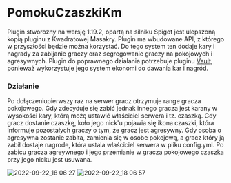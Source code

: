 # PomokuCzaszkiKm
Plugin stworozny na wersję 1.19.2, opartą na silniku Spigot jest ulepszoną kopią pluginu z Kwadratowej Masakry. Plugin ma wbudowane API, z którego w przyszłości będzie można korzystać. Do tego system ten dodaje kary i nagrady za zabijanie graczy oraz segregowanie graczy na pokojowych i agresywnych.
Plugin do poprawnego działania potrzebuje pluginu [Vault](https://github.com/MilkBowl/VaultAPI), ponieważ wykorzystuje jego system ekonomi do dawania kar i nagród.

### Działanie
Po dołączeniupierwszy raz na serwer gracz otrzymuje range gracza pokojowego. Gdy zdecyduje się zabić jednak innego gracza jest karany w wysokości kary, którą możę ustawić właściciel serwera i tz. czaszką. Gdy gracz dostanie czaszkę, koło jego nick'u pojawia się ikona czaszki, która informuje pozostałych graczy o tym, że gracz jest agresywny. Gdy osoba o agresywna zostanie zabita, zamienia się w osobe pokojową, a gracz który ją zabił dostaje nagrode, która ustala właściciel serwera w pliku config.yml. Po zabicu gracza agreywnego i jego przemianie w gracza pokojowego czaszka przy jego nicku jest usuwana.

![2022-09-22_18 06 27](https://user-images.githubusercontent.com/57270888/191798008-5156a660-a273-493f-bb8a-c9822e218208.png)
![2022-09-22_18 06 57](https://user-images.githubusercontent.com/57270888/191798141-1f3e0a51-d395-4aac-89f1-e300af9127f0.png)
